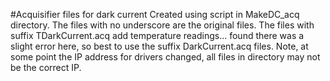 #Acquisifier files for dark current
Created using script in MakeDC_acq directory. The files with no underscore are the original files. The files with suffix TDarkCurrent.acq add temperature readings... found there was a slight error here, so best to use the suffix DarkCurrent.acq files.
Note, at some point the IP address for drivers changed, all files in directory  may not be the correct IP.